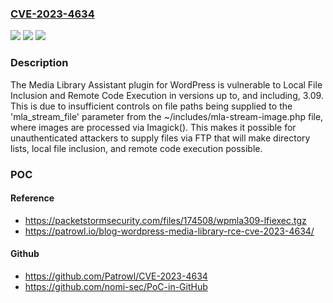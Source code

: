 ### [CVE-2023-4634](https://cve.mitre.org/cgi-bin/cvename.cgi?name=CVE-2023-4634)
![](https://img.shields.io/static/v1?label=Product&message=Media%20Library%20Assistant&color=blue)
![](https://img.shields.io/static/v1?label=Version&message=*%3C%3D%203.09%20&color=brighgreen)
![](https://img.shields.io/static/v1?label=Vulnerability&message=CWE-73%20External%20Control%20of%20File%20Name%20or%20Path&color=brighgreen)

### Description

The Media Library Assistant plugin for WordPress is vulnerable to Local File Inclusion and Remote Code Execution in versions up to, and including, 3.09. This is due to insufficient controls on file paths being supplied to the 'mla_stream_file' parameter from the ~/includes/mla-stream-image.php file, where images are processed via Imagick(). This makes it possible for unauthenticated attackers to supply files via FTP that will make directory lists, local file inclusion, and remote code execution possible.

### POC

#### Reference
- https://packetstormsecurity.com/files/174508/wpmla309-lfiexec.tgz
- https://patrowl.io/blog-wordpress-media-library-rce-cve-2023-4634/

#### Github
- https://github.com/Patrowl/CVE-2023-4634
- https://github.com/nomi-sec/PoC-in-GitHub

